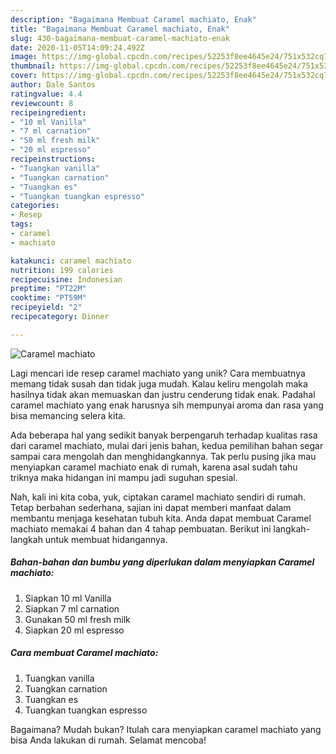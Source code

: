```yaml
---
description: "Bagaimana Membuat Caramel machiato, Enak"
title: "Bagaimana Membuat Caramel machiato, Enak"
slug: 430-bagaimana-membuat-caramel-machiato-enak
date: 2020-11-05T14:09:24.492Z
image: https://img-global.cpcdn.com/recipes/52253f8ee4645e24/751x532cq70/caramel-machiato-foto-resep-utama.jpg
thumbnail: https://img-global.cpcdn.com/recipes/52253f8ee4645e24/751x532cq70/caramel-machiato-foto-resep-utama.jpg
cover: https://img-global.cpcdn.com/recipes/52253f8ee4645e24/751x532cq70/caramel-machiato-foto-resep-utama.jpg
author: Dale Santos
ratingvalue: 4.4
reviewcount: 8
recipeingredient:
- "10 ml Vanilla"
- "7 ml carnation"
- "50 ml fresh milk"
- "20 ml espresso"
recipeinstructions:
- "Tuangkan vanilla"
- "Tuangkan carnation"
- "Tuangkan es"
- "Tuangkan tuangkan espresso"
categories:
- Resep
tags:
- caramel
- machiato

katakunci: caramel machiato 
nutrition: 199 calories
recipecuisine: Indonesian
preptime: "PT22M"
cooktime: "PT59M"
recipeyield: "2"
recipecategory: Dinner

---
```



![Caramel machiato](https://img-global.cpcdn.com/recipes/52253f8ee4645e24/751x532cq70/caramel-machiato-foto-resep-utama.jpg)

Lagi mencari ide resep caramel machiato yang unik? Cara membuatnya memang tidak susah dan tidak juga mudah. Kalau keliru mengolah maka hasilnya tidak akan memuaskan dan justru cenderung tidak enak. Padahal caramel machiato yang enak harusnya sih mempunyai aroma dan rasa yang bisa memancing selera kita.



Ada beberapa hal yang sedikit banyak berpengaruh terhadap kualitas rasa dari caramel machiato, mulai dari jenis bahan, kedua pemilihan bahan segar sampai cara mengolah dan menghidangkannya. Tak perlu pusing jika mau menyiapkan caramel machiato enak di rumah, karena asal sudah tahu triknya maka hidangan ini mampu jadi suguhan spesial.


Nah, kali ini kita coba, yuk, ciptakan caramel machiato sendiri di rumah. Tetap berbahan sederhana, sajian ini dapat memberi manfaat dalam membantu menjaga kesehatan tubuh kita. Anda dapat membuat Caramel machiato memakai 4 bahan dan 4 tahap pembuatan. Berikut ini langkah-langkah untuk membuat hidangannya.

<!--inarticleads1-->

##### Bahan-bahan dan bumbu yang diperlukan dalam menyiapkan Caramel machiato:

1. Siapkan 10 ml Vanilla
1. Siapkan 7 ml carnation
1. Gunakan 50 ml fresh milk
1. Siapkan 20 ml espresso




<!--inarticleads2-->

##### Cara membuat Caramel machiato:

1. Tuangkan vanilla
1. Tuangkan carnation
1. Tuangkan es
1. Tuangkan tuangkan espresso




Bagaimana? Mudah bukan? Itulah cara menyiapkan caramel machiato yang bisa Anda lakukan di rumah. Selamat mencoba!

